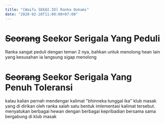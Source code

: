 ```yaml
---
title: "[Waifu SEKAI.ID] Ranka Ookami"
date: "2020-02-28T11:00:00+07:00"
---
```


# <s>Seorang</s> Seekor Serigala Yang Peduli

Ranka sangat peduli dengan teman 2 nya, bahkan untuk menolong hean lain yang kesusahan ia langsung sigap menolong

# <s>Seorang</s> Seekor Serigala Yang Penuh Toleransi

kalau kalian pernah mendengar kalimat "bhinneka tunggal ika" klub masak yang di dirikan oleh ranka salah satu bentuk imlementasi kalimat tersebut. menyatukan berbagai hewan dengan berbagai kepribadian bersama sama bergabung di klub masak
